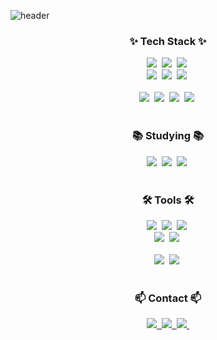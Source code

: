 <!--타이틀 부분-->
![header](https://capsule-render.vercel.app/api?type=rounded&color=auto&height=150&section=header&text=Dohyeon%20Kim&fontSize=70)

<!--내용 부분-->
<h3 align="center">✨ Tech Stack ✨</h3>
<div align="center">
  <img src="https://img.shields.io/badge/OpenCV-5C3EE8.svg?style=for-the-badge&logo=opencv&logoColor=61DAFB" />&nbsp
  <img src="https://img.shields.io/badge/TensorFlow-FF6F00.svg?style=for-the-badge&logo=tensorflow&logoColor=20232a" />&nbsp
  <img src="https://img.shields.io/badge/pyTorch-EE4C2C.svg?style=for-the-badge&logo=pytorch&logoColor=white" />&nbsp
</div>

<div align="center">
  <img src="https://img.shields.io/badge/keras-D00000.svg?style=for-the-badge&logo=keras&logoColor=ffd35b" />&nbsp
  <img src="https://img.shields.io/badge/cuda-76B900.svg?style=for-the-badge&logo=nvidia&logoColor=black" />&nbsp
  <img src="https://img.shields.io/badge/c++-00599C.svg?style=for-the-badge&logo=cplusplus&logoColor=white" />&nbsp
</div>

<br>

<div align="center">
  <img src="https://img.shields.io/badge/python-3670A0?style=for-the-badge&logo=python&logoColor=ffdd54" />&nbsp
  <img src="https://img.shields.io/badge/pandas-150458.svg?style=for-the-badge&logo=pandas&logoColor=white" />&nbsp
  <img src="https://img.shields.io/badge/numpy-4d77cf.svg?style=for-the-badge&logo=numpy&logoColor=white" />&nbsp
  <img src="https://img.shields.io/badge/Matplotlib-11557c.svg?style=for-the-badge&logo=Matplotlib&logoColor=white" />&nbsp
</div>

<br>

<h3 align="center">📚 Studying 📚</h3>
<div align="center">
  <img src="https://img.shields.io/badge/deep%20learning-007ACC.svg?style=for-the-badge&logo=deeplearning&logoColor=white" />&nbsp
  <img src="https://img.shields.io/badge/computer%20vision-FF4154?style=for-the-badge&logo=computervision&logoColor=white" />&nbsp
  <img src="https://img.shields.io/badge/image%20processing-3578E5?style=for-the-badge&logo=imageprocessing&logoColor=white" />&nbsp
</div>

<br>

<h3 align="center">🛠 Tools 🛠</h3>
<div align="center">
  <img src="https://img.shields.io/badge/git-F05033.svg?style=for-the-badge&logo=git&logoColor=white" />&nbsp
  <img src="https://img.shields.io/badge/github-181717.svg?style=for-the-badge&logo=github&logoColor=white" />&nbsp
  <img src="https://img.shields.io/badge/Notion-F3F3F3.svg?style=for-the-badge&logo=notion&logoColor=black" />&nbsp
</div>

<div align="center">
  <img src="https://img.shields.io/badge/docker-2496ED.svg?style=for-the-badge&logo=docker&logoColor=white" />&nbsp
  <img src="https://img.shields.io/badge/ubuntu-E95420.svg?style=for-the-badge&logo=ubuntu&logoColor=white" />&nbsp
</div>

<br>

<div align="center">
  <img src="https://img.shields.io/badge/VSCode-2C2C32.svg?style=for-the-badge&logo=visual-studio-code&logoColor=22ABF3" />&nbsp
  <img src="https://img.shields.io/badge/jupyter-2C2C32.svg?style=for-the-badge&logo=jupyter&logoColor=F37726" />&nbsp
<!--   <img src="https://img.shields.io/badge/Colab-2C2C32.svg?style=for-the-badge&logo=googlecolab&logoColor=F9AB00" />&nbsp -->
</div>

<br>

<h3 align="center">📫 Contact 📫</h3>
<div align="center">
  <a href="https://velog.io/@doneunim">
    <img src="https://img.shields.io/badge/Velog-1EBC8F?style=for-the-badge&logo=velog&logoColor=white" />&nbsp
  </a>
  <a href="mailto:doneunim2@gmail.com">
    <img
      src="https://img.shields.io/badge/doneunim2@gmail.com-D14836?style=for-the-badge&logo=gmail&logoColor=white"/>&nbsp
  </a>
  <a href="https://www.linkedin.com/in/kimdohyeonpage/">
    <img src="https://img.shields.io/badge/linkedin-071D49?style=for-the-badge&logo=linkedin&logoColor=white" />&nbsp
  </a>
</div>


<!--
아이콘 사이트: https://simpleicons.org/?q=pytorch
배지 사이트: https://shields.io/badges

**kimdyun22/kimdyun22** is a ✨ _special_ ✨ repository because its `README.md` (this file) appears on your GitHub profile.

Here are some ideas to get you started:

- 🔭 I’m currently working on ...
- 🌱 I’m currently learning ...
- 👯 I’m looking to collaborate on ...
- 🤔 I’m looking for help with ...
- 💬 Ask me about ...
- 📫 How to reach me: ...
- 😄 Pronouns: ...
- ⚡ Fun fact: ...
-->
